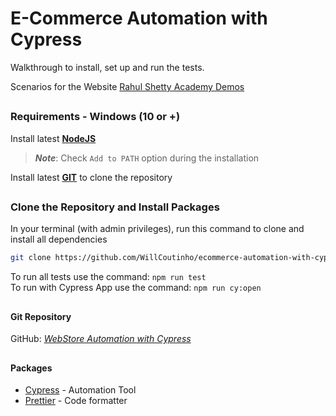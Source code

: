 # E-Commerce Automation with Cypress

Walkthrough to install, set up and run the tests.

Scenarios for the Website [Rahul Shetty Academy Demos](https://rahulshettyacademy.com/client)

##

### Requirements - Windows (10 or +)

Install latest [**NodeJS**](https://nodejs.org/en/download/)

> **_Note_**: Check `Add to PATH` option during the installation

Install latest [**GIT**](https://git-scm.com/download/win) to clone the repository

##

### Clone the Repository and Install Packages

In your terminal (with admin privileges), run this command to clone and install all dependencies

```bash
git clone https://github.com/WillCoutinho/ecommerce-automation-with-cypress && cd ecommerce-automation-with-cypress && npm i
```

To run all tests use the command: `npm run test`  
To run with Cypress App use the command: `npm run cy:open`

##

#### Git Repository

GitHub: [_WebStore Automation with Cypress_](https://github.com/WillCoutinho/ecommerce-automation-with-cypress)

##

#### Packages

- [Cypress](https://docs.cypress.io/guides/overview/why-cypress) - Automation Tool
- [Prettier](https://www.npmjs.com/package/prettier) - Code formatter
